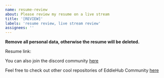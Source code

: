 ```yaml
---
name: resume-review
about: Please review my resume on a live stream
title: '[REVIEW]'
labels: 'resume review, live stream review'
assignees: ''
---
```


**Remove all personal data, otherwise the resume will be deleted.**

Resume link:

You can also join the discord community [here](https://discord.com/invite/jZQs6Wu)

Feel free to check out other cool repositories of EddieHub Community [here](https://github.com/EddieHubCommunity)
